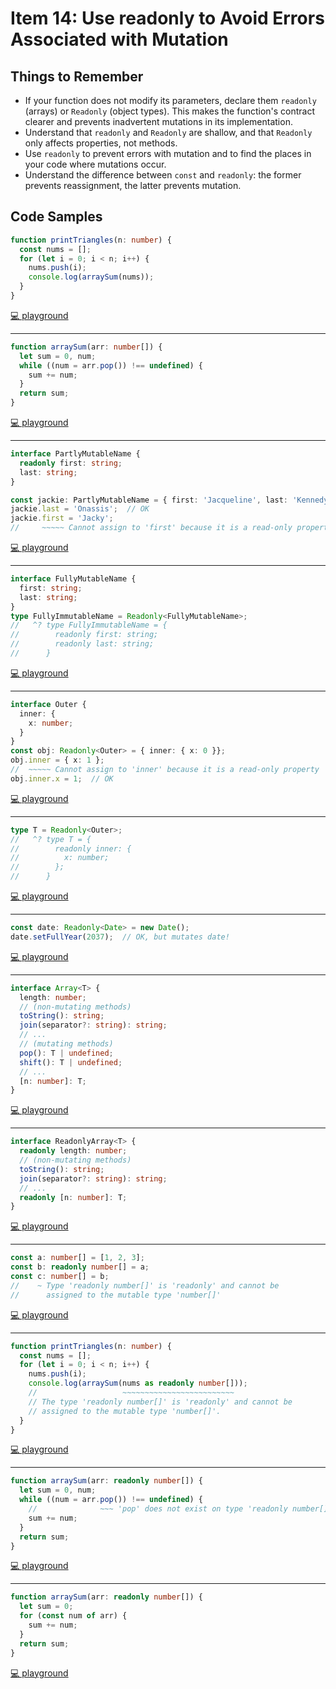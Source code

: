 # Item 14: Use readonly to Avoid Errors Associated with Mutation

## Things to Remember

- If your function does not modify its parameters, declare them `readonly` (arrays) or `Readonly` (object types). This makes the function's contract clearer and prevents inadvertent mutations in its implementation.
- Understand that `readonly` and `Readonly` are shallow, and that `Readonly` only affects properties, not methods.
- Use `readonly` to prevent errors with mutation and to find the places in your code where mutations occur.
- Understand the difference between `const` and `readonly`: the former prevents reassignment, the latter prevents mutation.



## Code Samples

```ts
function printTriangles(n: number) {
  const nums = [];
  for (let i = 0; i < n; i++) {
    nums.push(i);
    console.log(arraySum(nums));
  }
}
```

[💻 playground](https://www.typescriptlang.org/play/?ts=5.4.5#code/GYVwdgxgLglg9mABAQwE6uQTwMogLYAUaqAXImPgEYCmqA2gLoCUiA3gFCKIA21UiAZ3yIAvIgAMAGnL4A3J0QB3ABYxeiAgQp5RKdADoADnEMEmLAIQix4ACbVgMMNVssOXLkJ0BqMdvlcAL4KqHwgqEhe8sGgkLAIiIaoTlAAKsnIYADmvAJaZNo0qG4KEAgC-NoCuowBiMBwqBq8-DC64rKIbQA85J0w3t4lHjJ4AkYgAsoEMEx1XGVgAnC8+txwWUToWLiEVeZ1wcFAA)

----

```ts
function arraySum(arr: number[]) {
  let sum = 0, num;
  while ((num = arr.pop()) !== undefined) {
    sum += num;
  }
  return sum;
}
```

[💻 playground](https://www.typescriptlang.org/play/?ts=5.4.5#code/GYVwdgxgLglg9mABAQwE6uQTwMogLYAUaqAXImPgEYCmqA2gLoCUiA3gFCKIA21UiAZ3yIAvIgAMAGnL4A3J0QB3ABYxeiAgQp5RKdADoADnEMEmLAIQix4ACbVgMMNVssOXLkJ0BqMdvlcAL4KqHwgqEhe8sFAA)

----

```ts
interface PartlyMutableName {
  readonly first: string;
  last: string;
}

const jackie: PartlyMutableName = { first: 'Jacqueline', last: 'Kennedy' };
jackie.last = 'Onassis';  // OK
jackie.first = 'Jacky';
//     ~~~~~ Cannot assign to 'first' because it is a read-only property.
```

[💻 playground](https://www.typescriptlang.org/play/?ts=5.4.5#code/JYOwLgpgTgZghgYwgAgApymANgTwLICuYcARlhAHJwC2KA3gFDLJQRwAmA9iLsjMFADOYAFzJhUUAHMA3E2RY4wsROlyAvgwYJuw5ACtEAa2AQx6TLkLEylGigC8yOnwHLkAcgBSiAI4EILFAIDwAaBSVRTwBpCBAQCHYcD2R1OUMEEwgAOkU9Jw8AeRAlQWBBDxlmAHpq5ELohgys7P4hMGQCn0zkuVrmAYA-YeHkAGE4eM4O0uApEGQwTk824RSSCAQ4AkEUYA7y5DgWNnYAWm5eAAcoTivoMBxshiA)

----

```ts
interface FullyMutableName {
  first: string;
  last: string;
}
type FullyImmutableName = Readonly<FullyMutableName>;
//   ^? type FullyImmutableName = {
//        readonly first: string;
//        readonly last: string;
//      }
```

[💻 playground](https://www.typescriptlang.org/play/?ts=5.4.5#code/JYOwLgpgTgZghgYwgAgGIFcA2mCeBZdMOAI0wgDk4BbFAbwChlkZgoBnMALmQ6lAHMA3I2SY4HbrwHCAvvTA4ADigzYcASSpVCJMpRrIAvMgBKEOABMA9iFwAeVbgJFSFahAB8wgPTemyAD0AfmQFZTQsXE1tFz13I2QGX38U5Chza1scZlYJHjA+ECF6ZNSmdMsbXFFxLnzC4tKUuSA)

----

```ts
interface Outer {
  inner: {
    x: number;
  }
}
const obj: Readonly<Outer> = { inner: { x: 0 }};
obj.inner = { x: 1 };
//  ~~~~~ Cannot assign to 'inner' because it is a read-only property
obj.inner.x = 1;  // OK
```

[💻 playground](https://www.typescriptlang.org/play/?ts=5.4.5#code/JYOwLgpgTgZghgYwgAgPIFdJWQbwFDLKgjQBcuBhyAHuSOgLYBG0A3JQL55cID2IAZzDJeTAFbkAShDgATfgBsAngB4MWAHzIAvLiIgSUcjhrkADMg4d2osQDpi0HXtrIAjJfYB6L4QB+AQHIAMJwBrzCcAICwADmIMhgvMgA5I5QKcgsCHDoAijAwsACyHDIUDKyALSKSsgADlC89dBgSni2DgbQdtTObqyEPmgA0nhAA)

----

```ts
type T = Readonly<Outer>;
//   ^? type T = {
//        readonly inner: {
//          x: number;
//        };
//      }
```

[💻 playground](https://www.typescriptlang.org/play/?ts=5.4.5#code/JYOwLgpgTgZghgYwgAgPIFdJWQbwFDLKgjQBcuBhyAHuSOgLYBG0A3JQL55cID2IAZzDJeTAFbkAShDgATfgBsAngB4MWAHzIAvLiIgSUcjhrkADMg4d2osQDpi0HXtrIAjJfYB6L4QB+AQHIAMJwBrzCcAICwADmIMhgvMgA5I5QKcgsCHDoAijAwsACyHDIUDKyALSKSsgADlC89dBgSni2DgbQdtTObqyEPmgA0nhtLcgAKs7ScrVqmNAa3r6EAHoA-IlKkzO6+MNUxxXzIMr6hsZ4R8fHrvTMbDdrd54vb1xAA)

----

```ts
const date: Readonly<Date> = new Date();
date.setFullYear(2037);  // OK, but mutates date!
```

[💻 playground](https://www.typescriptlang.org/play/?ts=5.4.5#code/JYOwLgpgTgZghgYwgAgPIFdJWQbwFDLKgjQBcuBhyAHuSOgLYBG0A3JQL55cID2IAZzDJeTAFbkAShDgATfgBsAngB4MWAHzIAvLiIgSUcjhrkADMg4d2osQDpi0HXtrIAjJfYB6L4QB+AQHIAMJwBrzCcAICwADmIMhgvMgA5I5QKcgsCHDoAijAwsACyHDIUDKyALSKSsgADlC89dBgSni2DgbQdtTObqyEPmgA0nh8gsKycJBSlbUqACIzEFq6JADuyMuQABQAlOzTkHb5YABi6AoKAJoyULsATGYAzADsh0O+qCMANFmYZAMTArErHCAAQjwQA)

----

```ts
interface Array<T> {
  length: number;
  // (non-mutating methods)
  toString(): string;
  join(separator?: string): string;
  // ...
  // (mutating methods)
  pop(): T | undefined;
  shift(): T | undefined;
  // ...
  [n: number]: T;
}
```

[💻 playground](https://www.typescriptlang.org/play/?ts=5.4.5#code/JYOwLgpgTgZghgYwgAgPIFdJWQbwFDLKgjQBcuBhyAHuSOgLYBG0A3JQL55cID2IAZzDJeTAFbkAShDgATfgBsAngB4MWAHzIAvLiIgSUcjhrkADMg4d2osQDpi0HXtrIAjJfYB6L4QB+AQHIAMJwBrzCcAICwADmIMhgvMgA5I5QKcgsCHDoAijAwsACyHDIUDKyALSKSsgADlC89dBgSni2DgbQdtTObqyEPmgA0nigWPBIyACCUFBwqgAqWviEChAgsWAAFnSMLFDsQ74AFCD8VQyYcGCgscgMELu8sgIAlJRJAMpgUPend7kIT-LbHZBiXigU75epwBZJKAAfmBf3uQOQIPu4OGdjxlGGp2uYFu90ezx2rw+lHqzUB5CWyAAPsh0CBZBAYKAILJwQIdsAYGB6chGSy2RyuSReQTfHi7JQANogfbMaAAXQZ7C4QA)

----

```ts
interface ReadonlyArray<T> {
  readonly length: number;
  // (non-mutating methods)
  toString(): string;
  join(separator?: string): string;
  // ...
  readonly [n: number]: T;
}
```

[💻 playground](https://www.typescriptlang.org/play/?ts=5.4.5#code/JYOwLgpgTgZghgYwgAgPIFdJWQbwFDLKgjQBcuBhyAHuSOgLYBG0A3JQL55cID2IAZzDJeTAFbkAShDgATfgBsAngB4MWAHzIAvLiIgSUcjhrkADMg4d2osQDpi0HXtrIAjJfYB6L4QB+AQHIAMJwBrzCcAICwADmIMhgvMgA5I5QKcgsCHDoAijAwsACyHDIUDKyALSKSsgADlC89dBgSni2DgbQdtTObqyEPmgA0nigWPBIyNJytQCCUFBwqgAqWviEFXMgysgKECCxYAAWdIwsUOxDvgAUIPxVDJhwYKCxyAwQp7yyAgCUlCSAGUwFB3rd-uQhOCjtdkGJeKBbvl6nBlkkoAB+aFg95Q5Aw97w4Z2MmUbbyXZ1ADaIHOzGgAF1yKt2FwgA)

----

```ts
const a: number[] = [1, 2, 3];
const b: readonly number[] = a;
const c: number[] = b;
//    ~ Type 'readonly number[]' is 'readonly' and cannot be
//      assigned to the mutable type 'number[]'
```

[💻 playground](https://www.typescriptlang.org/play/?ts=5.4.5#code/JYOwLgpgTgZghgYwgAgPIFdJWQbwFDLKgjQBcuBhyAHuSOgLYBG0A3JQL55cID2IAZzDJeTAFbkAShDgATfgBsAngB4MWAHzIAvLiIgSUcjhrkADMg4d2osQDpi0HXtrIAjJfYB6L4QB+AQHIAMJwBrzCcAICwADmIMhgvMgA5I5QKcgsCHDoAijAwsACyHDIUDKyALSKSsgADlC89dBgSni2DgbQdtTObqyEPmgA0nh8gpF0jCxQANoAus5zbgA0yABM6wDMC+wTQlnkFXK1yPTM0IvOcPv8hwjTl-NLukzevlR+yAAqSi2pE7yEDKc4zK4LTLFQGVWqZMKyZA5cLCFh4YZUQhRGLxCCIpKJAAWKAYmDgTAUKDaAJSF1mixSeCAA)

----

```ts
function printTriangles(n: number) {
  const nums = [];
  for (let i = 0; i < n; i++) {
    nums.push(i);
    console.log(arraySum(nums as readonly number[]));
    //                   ~~~~~~~~~~~~~~~~~~~~~~~~~
    // The type 'readonly number[]' is 'readonly' and cannot be
    // assigned to the mutable type 'number[]'.
  }
}
```

[💻 playground](https://www.typescriptlang.org/play/?ts=5.4.5#code/JYOwLgpgTgZghgYwgAgPIFdJWQbwFDLKgjQBcuBhyAHuSOgLYBG0A3JQL55cID2IAZzDJeTAFbkAShDgATfgBsAngB4MWAHzIAvLiIgSUcjhrkADMg4d2osQDpi0HXtrIAjJfYB6L4QB+AQHIAMJwBrzCcAICwADmIMhgvMgA5I5QKcgsCHDoAijAwsACyHDIUDKyALSKSsgADlC89dBgSni2DgbQdtTObqyEPmgA0ngw6CAIYMD8pVBQcEoAyowAFHALdIwsUADaALoAlBSEChDCAozOZgA0yPQM7IQA7gAWwOfIa2uPzptQOz1ZprI4nACE2l0k1kEBgoAgshO+CoyCuDGQAGpdI9npZKBUwOgoAl0ewuBMpjM5o1QGAACpQYBhWLnAS-bbMaDIyh8QTCR4lXSHPEwXjYNbnIo3QbAZAqB6yzGYnmowVAvJvNbAI54wh8gS8c52BS8WIbBZLVYMX6MEpRcqVWoPHbQQ5gvXIYaon2+qiBAOBoPByhDXz0t4oNotVIVOTOx67Q6ZYqxp0gZSZMKyZA5cLCFihr2+KIxeKIxLJMCR5AMTBwJhfaMoFKJt0HFJ2TjcPBAA)

----

```ts
function arraySum(arr: readonly number[]) {
  let sum = 0, num;
  while ((num = arr.pop()) !== undefined) {
    //              ~~~ 'pop' does not exist on type 'readonly number[]'
    sum += num;
  }
  return sum;
}
```

[💻 playground](https://www.typescriptlang.org/play/?ts=5.4.5#code/GYVwdgxgLglg9mABAQwE6uQTwMogLYAUaqAXIqgKbIAmCANpomPgEYWoDaAugJSIDeAKESI6FKIgDO+RAF5EABgA0TfAG5hiAO4ALGGMQECzPHJToAdAAc4Vgjz4BCWfPDUKwGGArU+QkSIA9IEBoWEiAH5RiADkNlYxiLQUkkxwEhQAHjCSEgiIUJhWFLGUNPSMJmycXDGaItKmANTyJhoiAL6alFAgqEiNGl1AA)

----

```ts
function arraySum(arr: readonly number[]) {
  let sum = 0;
  for (const num of arr) {
    sum += num;
  }
  return sum;
}
```

[💻 playground](https://www.typescriptlang.org/play/?ts=5.4.5#code/GYVwdgxgLglg9mABABwE4zFAKughmAcwBsBTAZwAowAuRMEAWwCMTUBKRAbwChFEIEZKHUZlEAXkQBtALoBuXomBxUiCqWEwJiAAxzEWgDx19MANRmOPPn3oMyAOmQgyACwow2Cm-0FxSDkRwBBS4qKi4AJ4AyoxUomxeigC+3KmgkLAIiGERMXG5tKgkuAAmCESRIsysslaKGohkjNp6isqqFAJgQtWIcMA54fU+zQyIZpJ23oipfMVQIKhIYwqpQA)
